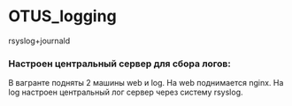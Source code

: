# OTUS_logging
rsyslog+journald

### Настроен центральный сервер для сбора логов:
В вагранте подняты 2 машины web и log. На web поднимается nginx. На log настроен центральный лог сервер через систему rsyslog. 

